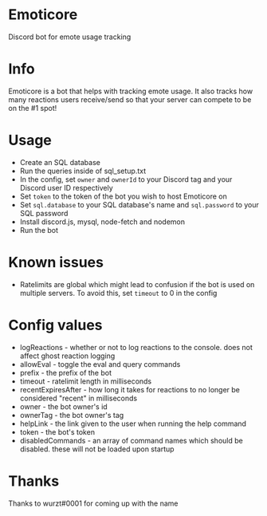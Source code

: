 # Emoticore
Discord bot for emote usage tracking

# Info
Emoticore is a bot that helps with tracking emote usage. It also tracks how many reactions users receive/send so that your server can compete to be on the #1 spot!

# Usage
- Create an SQL database
- Run the queries inside of sql_setup.txt
- In the config, set `owner` and `ownerId` to your Discord tag and your Discord user ID respectively
- Set `token` to the token of the bot you wish to host Emoticore on
- Set `sql.database` to your SQL database's name and `sql.password` to your SQL password
- Install discord.js, mysql, node-fetch and nodemon
- Run the bot

# Known issues
- Ratelimits are global which might lead to confusion if the bot is used on multiple servers. To avoid this, set `timeout` to 0 in the config

# Config values
- logReactions - whether or not to log reactions to the console. does not affect ghost reaction logging
- allowEval - toggle the eval and query commands
- prefix - the prefix of the bot
- timeout - ratelimit length in milliseconds
- recentExpiresAfter - how long it takes for reactions to no longer be considered "recent" in milliseconds
- owner - the bot owner's id
- ownerTag - the bot owner's tag
- helpLink - the link given to the user when running the help command
- token - the bot's token
- disabledCommands - an array of command names which should be disabled. these will not be loaded upon startup

# Thanks
Thanks to wurzt#0001 for coming up with the name
